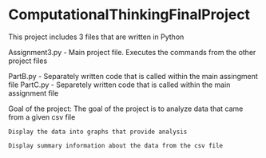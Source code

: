 # ComputationalThinkingFinalProject

This project includes 3 files that are written in Python

Assignment3.py - Main project file. Executes the commands from the other project files

PartB.py - Separately written code that is called within the main assingment file
PartC.py - Separetely written code that is called within the main assignment file

Goal of the project:
    The goal of the project is to analyze data that came from a given csv file
    
    Display the data into graphs that provide analysis
    
    Display summary information about the data from the csv file
